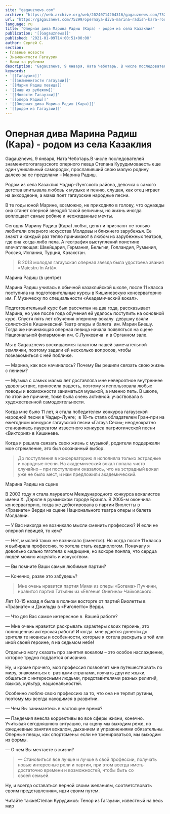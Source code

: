 ```yaml
---
site: "gagauznews.com"
archive: "https://web.archive.org/web/20240714204316/gagauznews.com/75299/opernaya-diva-marina-radish-kara-rodom-iz-sela-kazakliya.html"
url: "https://gagauznews.com/75299/opernaya-diva-marina-radish-kara-rodom-iz-sela-kazakliya.html"
language: ru
title: "Оперная дива Марина Радиш (Кара) - родом из села Казаклия"
publication: '[[Gagauznews]]'
published: '2021-01-09T14:00:51+00:00'
author: Сергей С.
section:
- Главные новости
- Знаменитости Гагаузии
- Наши за рубежом
description: "Gagauznews, 9 января, Ната Чеботарь. В числе последователей знаменитого гагаузского оперного певца Степана Курудимова есть еще один уникальный самородок, прославивший свою малую родину далеко за ее пределами – Марина Радиш. Родом из села Казаклия Чадыр-Лунгского района, девочка с самого детства впитывала любовь к музыке и пению, слушая, как отец играет на аккордеоне, а мама поет гагаузские народные песни. В те годы юной Марине, возможно, не приходило в голову, что однажды она станет оперной звездой такой величины, но жизнь иногда воплощает самые робкие и неожиданные мечты. Сегодня Марину Радиш (Кара) любят, ценят и признают не только любители оперного искусства Молдовы и […]"
keywords:
- '[[Гагаузия]]'
- '[[знаменитости гагаузии]]'
- '[[Мария Радиш певица]]'
- '[[наш из рубежом]]'
- '[[Новости Гагаузии]]'
- '[[опера Радиш]]'
- '[[Оперная дива Марина Радиш (Кара)]]'
- '[[родом из Гагаузии]]'
---
```


# Оперная дива Марина Радиш (Кара) - родом из села Казаклия

Gagauznews, 9 января, Ната Чеботарь.В числе последователей знаменитогогагаузского оперного певца Степана Курудимоваесть еще один уникальный самородок, прославивший свою малую родину далеко за ее пределами – Марина Радиш.

Родом из села Казаклия Чадыр-Лунгского района, девочка с самого детства впитывала любовь к музыке и пению, слушая, как отец играет на аккордеоне, а мама поет гагаузские народные песни.

В те годы юной Марине, возможно, не приходило в голову, что однажды она станет оперной звездой такой величины, но жизнь иногда воплощает самые робкие и неожиданные мечты.

Сегодня Марину Радиш (Кара) любят, ценят и признают не только любители оперного искусства Молдовы и ближнего зарубежья. Ее знают и каждый раз тепло принимают в любом из зарубежных театров, где она когда-либо пела. А география выступлений поистине впечатляющая: Швейцария, Германия, Бельгия, Голландия, Румыния, Россия, Испания, Турция, Казахстан.

> В 2013 молодая гагаузская оперная звезда была удостоена звания «Maiestru în Artă».

Марина Радиш (в центре)

Марина Радиш училась в обычной казаклийской школе, после 11 класса поступила на подготовительные курсы в Кишиневскую консерваторию им. Г.Музическу по специальности «Академический вокал».

Подготовительный курс был рассчитан на два года, рассказывает Марина, но уже после года обучения ей удалось поступить на основной курс. Спустя пять лет обучения оперному вокалу  девушку взяли солисткой в Кишиневский Театр оперы и балета  им. Марии Биешу. Тогда же начинающая оперная певица начала появляться на сцене Национальной филармонии им. С.Лункевича  и в Органном зале.

Мы в Gagauznews восхищаемся талантом нашей замечательной землячки, поэтому задали ей несколько вопросов, чтобы познакомиться с ней поближе.

— Марина, как все начиналось? Почему Вы решили связать свою жизнь с пением?

— Музыка с самых малых лет доставляла мне невероятное внутреннее удовольствие, приносила радость, поэтому я использовала любые поводы и возможности заниматься музыкой, а именно петь. В школе, по этой же причине, тоже была очень активной: участвовала в художественной самодеятельности.

Когда мне было 11 лет, я стала победителем конкурса гагаузской народной песни в Чадыр-Лунге;  в 18-ть стала обладателем Гран-при на ежегодном конкурсе гагаузской песни «Гагауз Сеси»; неоднократно становилась лауреатом известного конкурса патриотической песни «Виктория» в Кишиневе.

Когда я решила связать свою жизнь с музыкой, родители поддержали мое стремление, это был осознанный выбор.

> До поступления в консерваторию я исполняла только эстрадные и народные песни. На академический вокал попала чисто случайно – при поступлении оказалось, что на эстрадный вокал уже не было мест, и нам предложили академический.

Марина Радиш на сцене

В 2003 году я стала лауреатом Международного конкурса вокалистов имени Х. Дэркле в румынском городе Брэила. В 2005-м окончила консерваторию, тогда же дебютировала в партии Виолетты в «Травиате» Верди на сцене Национального театра оперы и балета Молдавии.

— У Вас никогда не возникало мысли сменить профессию? И если не оперной певицей, то кем?

— Нет, мыслей таких не возникало (смеется). Но когда после 11 класса я выбирала профессию, то хотела стать кардиологом. Поначалу я довольно сильно тяготела к медицине, но вскоре поняла, что сердца людей можно исцелять и искусством.

— Вы помните Ваши самые любимые партии?

— Конечно, разве это забудешь?

> Мне очень нравится партия Мими из оперы «Богема» Пуччини, нравится партия Татьяны из «Евгения Онегина» Чайковского.

Лет 10-15 назад я была в полном восторге от партий Виолетты в «Травиате» и Джильды в «Риголетто» Верди.

— Что для Вас самое интересное в  Вашей работе?

— Мне очень нравится раскрывать характеры своих героинь, это полноценная актерская работа! И когда  мне удается донести до зрителя те нюансы и особенности, которые я хотела раскрыть в той или иной своей героине, я на седьмом небе!

Отдельно могу сказать про занятия вокалом – это особое наслаждение, которое трудно поддается описанию.

Ну, и кроме прочего, моя профессия позволяет мне путешествовать по миру, знакомиться с  разными странами, изучать другие языки, общаться с интересными людьми, представителями разных религий, языков, культур, национальностей.

Особенно люблю свою профессию за то, что она не терпит рутины, поэтому мы всегда находимся в развитии.

— Чем Вы занимаетесь в настоящее время?

— Пандемия внесла коррективы во все сферы жизни, конечно. Учитывая сегодняшнюю ситуацию, на сцену мы выходим реже, но ежедневные занятия вокалом, дыханием и упражнениями обязательны. Оперные певцы, как спортсмены: если не тренироваться, мы выходим из формы.

— О чем Вы мечтаете в жизни?

> — Становиться все лучше и лучше в свой профессии, получать новые интересные роли и партии, при этом всегда иметь достаточно времени и возможностей, чтобы быть со своей семьей.

Ну, и всегда оставаться верной своим желаниям, соответствовать своим представлениям, идти своим путем.

Читайте такжеСтепан Курудимов: Тенор из Гагаузии, известный на весь мир